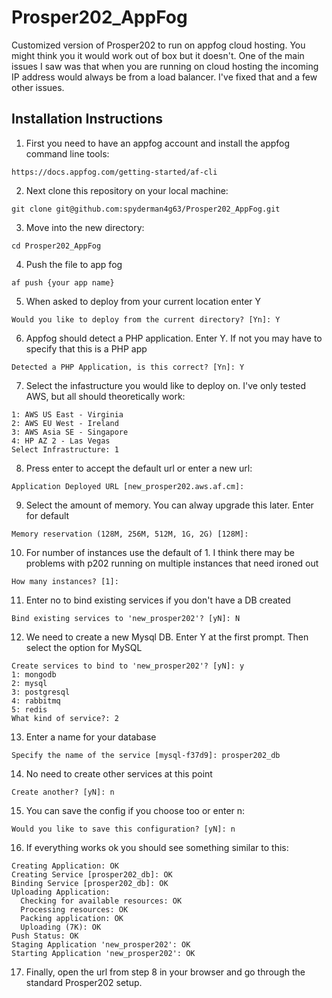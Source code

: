 # Prosper202_AppFog

Customized version of Prosper202 to run on appfog cloud hosting. You might think you it would work out of box but it doesn't. One of the main issues I saw was that when you are running on cloud hosting the incoming IP address would always be from a load balancer. I've fixed that and a few other issues.


## Installation Instructions
1. First you need to have an appfog account and install the appfog command line tools:
```
https://docs.appfog.com/getting-started/af-cli
```

2. Next clone this repository on your local machine:
```
git clone git@github.com:spyderman4g63/Prosper202_AppFog.git
```

3. Move into the new directory:
```
cd Prosper202_AppFog
```

4. Push the file to app fog
```
af push {your app name}
```

5. When asked to deploy from your current location enter Y
```
Would you like to deploy from the current directory? [Yn]: Y
```

6. Appfog should detect a PHP application. Enter Y. If not you may have to specify that this is a PHP app
```
Detected a PHP Application, is this correct? [Yn]: Y
```

7. Select the infastructure you would like to deploy on. I've only tested AWS, but all should theoretically work:
```
1: AWS US East - Virginia
2: AWS EU West - Ireland
3: AWS Asia SE - Singapore
4: HP AZ 2 - Las Vegas
Select Infrastructure: 1
```

8. Press enter to accept the default url or enter a new url:
```
Application Deployed URL [new_prosper202.aws.af.cm]: 
```

9. Select the amount of memory. You can alway upgrade this later. Enter for default
```
Memory reservation (128M, 256M, 512M, 1G, 2G) [128M]: 
```

10. For number of instances use the default of 1. I think there may be problems with p202 running on multiple instances that need ironed out
```
How many instances? [1]: 
```

11. Enter no to bind existing services if you don't have a DB created
```
Bind existing services to 'new_prosper202'? [yN]: N
```

12. We need to create a new Mysql DB. Enter Y at the first prompt. Then select the option for MySQL
```
Create services to bind to 'new_prosper202'? [yN]: y
1: mongodb
2: mysql
3: postgresql
4: rabbitmq
5: redis
What kind of service?: 2
```

13. Enter a name for your database
```
Specify the name of the service [mysql-f37d9]: prosper202_db
```

14. No need to create other services at this point
```
Create another? [yN]: n
```

15. You can save the config if you choose too or enter n:
```
Would you like to save this configuration? [yN]: n
````

16. If everything works ok you should see something similar to this:
```
Creating Application: OK
Creating Service [prosper202_db]: OK
Binding Service [prosper202_db]: OK
Uploading Application:
  Checking for available resources: OK
  Processing resources: OK
  Packing application: OK
  Uploading (7K): OK   
Push Status: OK
Staging Application 'new_prosper202': OK                                        
Starting Application 'new_prosper202': OK 
```

17. Finally, open the url from step 8 in your browser and go through the standard Prosper202 setup. 
